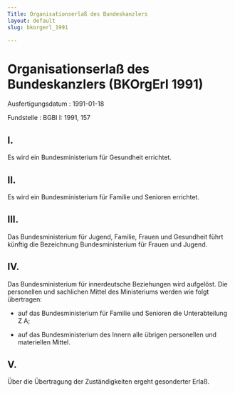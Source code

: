 ```yaml
---
Title: Organisationserlaß des Bundeskanzlers
layout: default
slug: bkorgerl_1991

---
```


# Organisationserlaß des Bundeskanzlers (BKOrgErl 1991)

Ausfertigungsdatum
:   1991-01-18

Fundstelle
:   BGBl I: 1991, 157



## I.

Es wird ein Bundesministerium für Gesundheit errichtet.


## II.

Es wird ein Bundesministerium für Familie und Senioren errichtet.


## III.

Das Bundesministerium für Jugend, Familie, Frauen und Gesundheit führt
künftig die Bezeichnung Bundesministerium für Frauen und Jugend.


## IV.

Das Bundesministerium für innerdeutsche Beziehungen wird aufgelöst.
Die personellen und sachlichen Mittel des Ministeriums werden wie
folgt übertragen:

-   auf das Bundesministerium für Familie und Senioren die Unterabteilung
    Z A;


-   auf das Bundesministerium des Innern alle übrigen personellen und
    materiellen Mittel.





## V.

Über die Übertragung der Zuständigkeiten ergeht gesonderter Erlaß.

